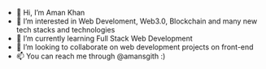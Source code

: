 - 👋 Hi, I’m Aman Khan 
- 👀 I’m interested in Web Develoment, Web3.0, Blockchain and many new tech stacks and technologies
- 🌱 I’m currently learning Full Stack Web Development 
- 💞️ I’m looking to collaborate on web development projects on front-end
- 📫 You can reach me through @amansgith :)

<!---
amansgith/amansgith is a ✨ special ✨ repository because its `README.md` (this file) appears on your GitHub profile.
You can click the Preview link to take a look at your changes.
--->
